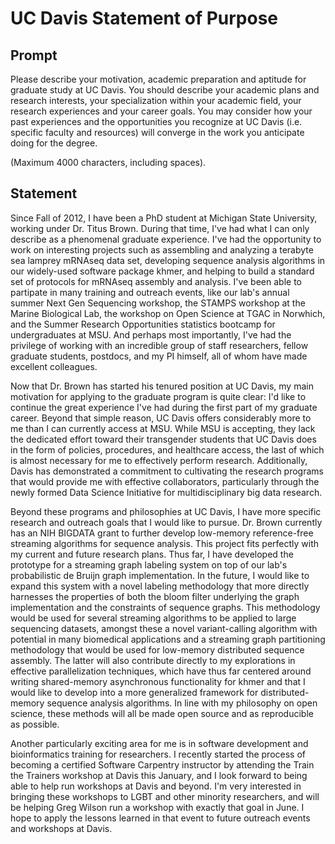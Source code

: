 UC Davis Statement of Purpose
==============================

Prompt
------

Please describe your motivation, academic preparation and aptitude for
graduate study at UC Davis. You should describe your academic plans
and research interests, your specialization within your academic
field, your research experiences and your career goals. You may
consider how your past experiences and the opportunities you
recognize at UC Davis (i.e. specific faculty and resources) will
converge in the work you anticipate doing for the degree.

(Maximum 4000 characters, including spaces).


Statement
---------

Since Fall of 2012, I have been a PhD student at Michigan State University,
working under Dr. Titus Brown. During that time, I've had what I can only
describe as a phenomenal graduate experience. I've had the opportunity
to work on interesting projects such as assembling and analyzing
a terabyte sea lamprey mRNAseq data set, developing sequence analysis algorithms
in our widely-used software package khmer, and helping to build a standard
set of protocols for mRNAseq assembly and analysis. I've been able to partipate
in many training and outreach events, like our lab's annual summer Next Gen Sequencing
workshop, the STAMPS workshop at the Marine Biological Lab, the workshop on Open Science
at TGAC in Norwhich, and the Summer Research Opportunities statistics bootcamp for
undergraduates at MSU. And perhaps most importantly, I've had the
privilege of working with an incredible group of staff researchers,
fellow graduate students, postdocs, and my PI himself, all of whom
have made excellent colleagues.

Now that Dr. Brown has started his tenured position at UC Davis,
my main motivation for applying to the graduate program is quite clear:
I'd like to continue the great experience I've had during the first
part of my graduate career. Beyond that simple reason, UC Davis
offers considerably more to me than I can currently access at MSU.
While MSU is accepting, they lack the dedicated effort toward
their transgender students that UC Davis does in the form of
policies, procedures, and healthcare access, the last of which
is almost necessary for me to effectively perform research. Additionally,
Davis has demonstrated a commitment to cultivating the research
programs that would provide me with effective collaborators, particularly
through the newly formed Data Science Initiative for multidisciplinary big data research.

Beyond these programs and philosophies at UC Davis, I have more
specific research and outreach goals that I would like to pursue.
Dr. Brown currently has an NIH BIGDATA grant to further develop
low-memory reference-free streaming algorithms for sequence analysis. This project
fits perfectly with my current and future research plans. Thus far,
I have developed the prototype for a streaming graph labeling system
on top of our lab's probabilistic de Bruijn graph implementation.
In the future, I would like to expand this system with a novel labeling
methodology that more directly harnesses the properties of both the
bloom filter underlying the graph implementation and the constraints
of sequence graphs. This methodology would be used for
several streaming algorithms to be applied to large sequencing
datasets, amongst these a novel variant-calling algorithm with potential
 in many biomedical applications and a streaming
graph partitioning methodology that would be used for low-memory
distributed sequence assembly. The latter will also contribute directly
to my explorations in effective parallelization techniques,
which have thus far centered around writing shared-memory asynchronous
functionality for khmer and that I would like
to develop into a more generalized framework for distributed-memory
sequence analysis algorithms. In line with my philosophy on open science,
these methods will all be made open source and as reproducible as
possible.

Another particularly exciting area for me is in software development
and bioinformatics training for researchers. I recently started the
process of becoming a certified Software Carpentry instructor by
attending the Train the Trainers workshop at Davis this January,
and I look forward to being able to help run workshops at Davis and beyond.
I'm very interested in bringing these workshops to LGBT and other minority
researchers, and will be helping Greg Wilson run a workshop with exactly
that goal in June. I hope to apply the lessons learned in that event
to future outreach events and workshops at Davis.
